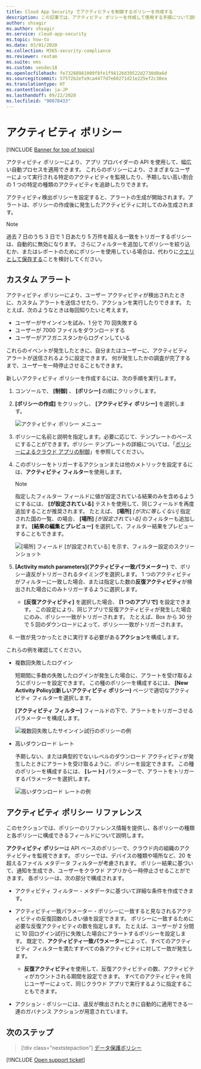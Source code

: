 ```yaml
---
title: Cloud App Security でアクティビティを制御するポリシーを作成する
description: この記事では、アクティビティ ポリシーを作成して使用する手順について説明します。
author: shsagir
ms.author: shsagir
ms.service: cloud-app-security
ms.topic: how-to
ms.date: 03/01/2020
ms.collection: M365-security-compliance
ms.reviewer: reutam
ms.suite: ems
ms.custom: seodec18
ms.openlocfilehash: fe73288981009f8fe1f94126d39522d2730d0a6d
ms.sourcegitcommit: 575f2b2efa9ca4477d7e60271d21e225ef2c38ea
ms.translationtype: HT
ms.contentlocale: ja-JP
ms.lasthandoff: 09/22/2020
ms.locfileid: "90878433"
---
```

# <a name="activity-policies"></a>アクティビティ ポリシー

[!INCLUDE [Banner for top of topics](includes/banner.md)]

アクティビティ ポリシーにより、アプリ プロバイダーの API を使用して、幅広い自動プロセスを適用できます。 これらのポリシーにより、さまざまなユーザーによって実行される特定のアクティビティを監視したり、予期しない高い割合の 1 つの特定の種類のアクティビティを追跡したりできます。

アクティビティ検出ポリシーを設定すると、アラートの生成が開始されます。アラートは、ポリシーの作成後に発生したアクティビティに対してのみ生成されます。

> [!NOTE]
> 過去 7 日のうち 3 日で 1 日あたり 5 万件を超える一致をトリガーするポリシーは、自動的に無効になります。 さらにフィルターを追加してポリシーを絞り込むか、またはレポートのためにポリシーを使用している場合は、代わりに[クエリとして保存する](activity-filters-queries.md#activity-queries)ことを検討してください。

## <a name="custom-alerts"></a>カスタム アラート

アクティビティ ポリシーにより、ユーザー アクティビティが検出されたときに、カスタム アラートを送信させたり、アクションを実行したりできます。 たとえば、次のようなときは毎回知りたいと考えます。

- ユーザーがサインインを試み、1 分で 70 回失敗する
- ユーザーが 7000 ファイルをダウンロードする
- ユーザーがアフガニスタンからログインしている

これらのイベントが発生したときに、自分またはユーザーに、アクティビティ アラートが送信されるように設定できます。 何が発生したかの調査が完了するまで、ユーザーを一時停止させることもできます。

新しいアクティビティ ポリシーを作成するには、次の手順を実行します。

1. コンソールで、 **[制御]** 、 **[ポリシー]** の順にクリックします。

2. **[ポリシーの作成]** をクリックし、 **[アクティビティ ポリシー]** を選択します。

     ![アクティビティ ポリシー メニュー](media/activity-policy-menu.png)

3. ポリシーに名前と説明を指定します。必要に応じて、テンプレートのベースにすることができます。ポリシー テンプレートの詳細については、「[ポリシーによるクラウド アプリの制御](control-cloud-apps-with-policies.md)」を参照してください。

4. このポリシーをトリガーするアクションまたは他のメトリックを設定するには、**アクティビティ フィルター**を使用します。
    > [!NOTE]
    > 指定したフィルター フィールドに値が設定されている結果のみを含めるようにするには、 **[が設定されている]** テストを使用して、同じフィールドを再度追加することが推奨されます。 たとえば、 **[場所]** *[が次に等しくない]* 指定された国の一覧、の場合、 **[場所]** *[が設定されている]* のフィルターも追加します。 **[結果の編集とプレビュー]** を選択して、フィルター結果をプレビューすることもできます。
    >
    > ![[場所] フィールド [が設定されている] を示す、フィルター設定のスクリーンショット](media/activity-example-location-isset.png)

5. **[Activity match parameters]\(アクティビティ一致パラメーター\)** で、ポリシー違反がトリガーされるタイミングを選択します。 1 つのアクティビティがフィルターに一致した場合、または指定した数の**反復アクティビティ**が検出された場合にのみトリガーするように選択します。
    - **[反復アクティビティ]** を選択した場合、 **[1 つのアプリで]** を設定できます。 この設定により、同じアプリで反復アクティビティが発生した場合にのみ、ポリシー一致がトリガーされます。 たとえば、Box から 30 分で 5 回のダウンロードによって、ポリシー一致がトリガーされます。

6. 一致が見つかったときに実行する必要がある**アクション**を構成します。

これらの例を確認してください。

- 複数回失敗したログイン

    短期間に多数の失敗したログインが発生した場合に、アラートを受け取るようにポリシーを設定できます。 この種のポリシーを構成するには、 **[New Activity Policy]\(新しいアクティビティ ポリシー\)** ページで適切なアクティビティ フィルターを選択します。

    **[アクティビティ フィルター]** フィールドの下で、アラートをトリガーさせるパラメーターを構成します。

    ![複数回失敗したサインイン試行のポリシーの例](media/multiple-failed-log-on-attempts-policy-example.png "複数の失敗したログオン試行ポリシーの例")

- 高いダウンロード レート

    予期しない、または典型的でないレベルのダウンロード アクティビティが発生したときにアラートを受け取るように、ポリシーを設定できます。 この種のポリシーを構成するには、 **[レート]** パラメーターで、アラートをトリガーするパラメーターを選択します。

    ![高いダウンロード レートの例](media/high-download-rate-example.png "高いダウンロード レートの例")

## <a name="activity-policy-reference"></a>アクティビティ ポリシー リファレンス

このセクションでは、ポリシーのリファレンス情報を提供し、各ポリシーの種類と各ポリシーに構成できるフィールドについて説明します。

**アクティビティ ポリシー**は API ベースのポリシーで、クラウド内の組織のアクティビティを監視できます。 ポリシーでは、デバイスの種類や場所など、20 を超えるファイル メタデータ フィルターが考慮されます。 ポリシー結果に基づいて、通知を生成でき、ユーザーをクラウド アプリから一時停止させることができます。
各ポリシーは、次の部分で構成されます。

- アクティビティ フィルター - メタデータに基づいて詳細な条件を作成できます。

- アクティビティ一致パラメーター - ポリシーに一致すると見なされるアクティビティの反復回数のしきい値を設定できます。  ポリシーに一致するために必要な反復アクティビティの数を指定します。 たとえば、ユーザーが 2 分間に 10 回ログイン試行に失敗した場合にアラートするポリシーを設定します。 既定で、**アクティビティ一致パラメーター**によって、すべてのアクティビティ フィルターを満たすすべての各アクティビティに対して一致が発生します。

  - **反復アクティビティ**を使用して、反復アクティビティの数、アクティビティがカウントされる期間を設定できます。 すべてのアクティビティを同じユーザーによって、同じクラウド アプリで実行するように指定することもできます。

- アクション - ポリシーには、違反が検出されたときに自動的に適用できる一連のガバナンス アクションが用意されています。

## <a name="next-steps"></a>次のステップ

> [!div class="nextstepaction"]
> [データ保護ポリシー](data-protection-policies.md)

[!INCLUDE [Open support ticket](includes/support.md)]

